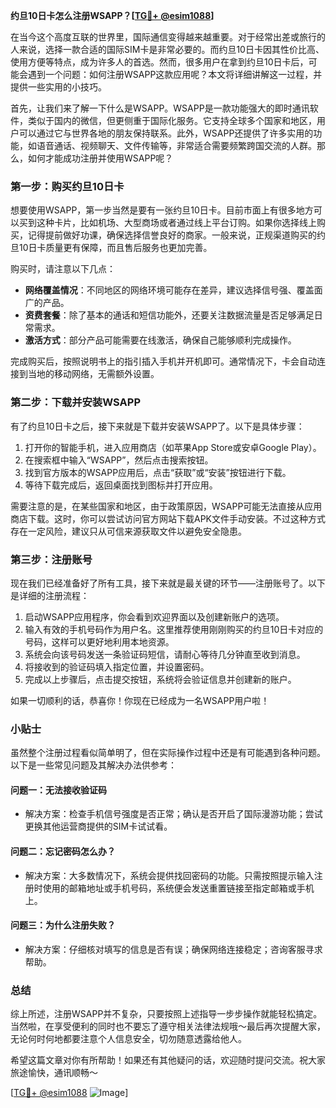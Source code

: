 **约旦10日卡怎么注册WSAPP？[[TG💪+ @esim1088](https://t.me/s/esim1088)]**

在当今这个高度互联的世界里，国际通信变得越来越重要。对于经常出差或旅行的人来说，选择一款合适的国际SIM卡是非常必要的。而约旦10日卡因其性价比高、使用方便等特点，成为许多人的首选。然而，很多用户在拿到约旦10日卡后，可能会遇到一个问题：如何注册WSAPP这款应用呢？本文将详细讲解这一过程，并提供一些实用的小技巧。

首先，让我们来了解一下什么是WSAPP。WSAPP是一款功能强大的即时通讯软件，类似于国内的微信，但更侧重于国际化服务。它支持全球多个国家和地区，用户可以通过它与世界各地的朋友保持联系。此外，WSAPP还提供了许多实用的功能，如语音通话、视频聊天、文件传输等，非常适合需要频繁跨国交流的人群。那么，如何才能成功注册并使用WSAPP呢？

### 第一步：购买约旦10日卡

想要使用WSAPP，第一步当然是要有一张约旦10日卡。目前市面上有很多地方可以买到这种卡片，比如机场、大型商场或者通过线上平台订购。如果你选择线上购买，记得提前做好功课，确保选择信誉良好的商家。一般来说，正规渠道购买的约旦10日卡质量更有保障，而且售后服务也更加完善。

购买时，请注意以下几点：
- **网络覆盖情况**：不同地区的网络环境可能存在差异，建议选择信号强、覆盖面广的产品。
- **资费套餐**：除了基本的通话和短信功能外，还要关注数据流量是否足够满足日常需求。
- **激活方式**：部分产品可能需要在线激活，确保自己能够顺利完成操作。

完成购买后，按照说明书上的指引插入手机并开机即可。通常情况下，卡会自动连接到当地的移动网络，无需额外设置。

### 第二步：下载并安装WSAPP

有了约旦10日卡之后，接下来就是下载并安装WSAPP了。以下是具体步骤：

1. 打开你的智能手机，进入应用商店（如苹果App Store或安卓Google Play）。
2. 在搜索框中输入“WSAPP”，然后点击搜索按钮。
3. 找到官方版本的WSAPP应用后，点击“获取”或“安装”按钮进行下载。
4. 等待下载完成后，返回桌面找到图标并打开应用。

需要注意的是，在某些国家和地区，由于政策原因，WSAPP可能无法直接从应用商店下载。这时，你可以尝试访问官方网站下载APK文件手动安装。不过这种方式存在一定风险，建议只从可信来源获取文件以避免安全隐患。

### 第三步：注册账号

现在我们已经准备好了所有工具，接下来就是最关键的环节——注册账号了。以下是详细的注册流程：

1. 启动WSAPP应用程序，你会看到欢迎界面以及创建新账户的选项。
2. 输入有效的手机号码作为用户名。这里推荐使用刚刚购买的约旦10日卡对应的号码，这样可以更好地利用本地资源。
3. 系统会向该号码发送一条验证码短信，请耐心等待几分钟直至收到消息。
4. 将接收到的验证码填入指定位置，并设置密码。
5. 完成以上步骤后，点击提交按钮，系统将会验证信息并创建新的账户。

如果一切顺利的话，恭喜你！你现在已经成为一名WSAPP用户啦！

### 小贴士

虽然整个注册过程看似简单明了，但在实际操作过程中还是有可能遇到各种问题。以下是一些常见问题及其解决办法供参考：

#### 问题一：无法接收验证码
- 解决方案：检查手机信号强度是否正常；确认是否开启了国际漫游功能；尝试更换其他运营商提供的SIM卡试试看。

#### 问题二：忘记密码怎么办？
- 解决方案：大多数情况下，系统会提供找回密码的功能。只需按照提示输入注册时使用的邮箱地址或手机号码，系统便会发送重置链接至指定邮箱或手机上。

#### 问题三：为什么注册失败？
- 解决方案：仔细核对填写的信息是否有误；确保网络连接稳定；咨询客服寻求帮助。

### 总结

综上所述，注册WSAPP并不复杂，只要按照上述指导一步步操作就能轻松搞定。当然啦，在享受便利的同时也不要忘了遵守相关法律法规哦～最后再次提醒大家，无论何时何地都要注意个人信息安全，切勿随意透露给他人。

希望这篇文章对你有所帮助！如果还有其他疑问的话，欢迎随时提问交流。祝大家旅途愉快，通讯顺畅～

[[TG💪+ @esim1088](https://t.me/s/esim1088) ![Image](https://i.postimg.cc/4NQfJmqS/Snipaste-2025-05-13-00-14-12.png)]